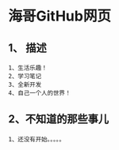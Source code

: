 # 海哥GitHub网页

## 1、 描述
```text
1、生活乐趣！
2、学习笔记
3、全新开发
4、自己一个人的世界！
```

## 2、不知道的那些事儿
```text
1、还没有开始。。。。。
```